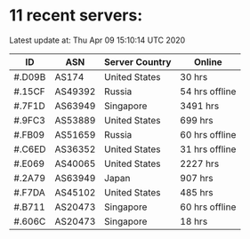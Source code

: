 # 11 recent servers:

Latest update at: Thu Apr 09 15:10:14 UTC 2020

| ID | ASN | Server Country | Online |
| -- | --- | -------------- | ------ |
| #.D09B | AS174 | United States | 30 hrs |
| #.15CF | AS49392 | Russia | 54 hrs offline |
| #.7F1D | AS63949 | Singapore | 3491 hrs |
| #.9FC3 | AS53889 | United States | 699 hrs |
| #.FB09 | AS51659 | Russia | 60 hrs offline |
| #.C6ED | AS36352 | United States | 31 hrs offline |
| #.E069 | AS40065 | United States | 2227 hrs |
| #.2A79 | AS63949 | Japan | 907 hrs |
| #.F7DA | AS45102 | United States | 485 hrs |
| #.B711 | AS20473 | Singapore | 60 hrs offline |
| #.606C | AS20473 | Singapore | 18 hrs |

